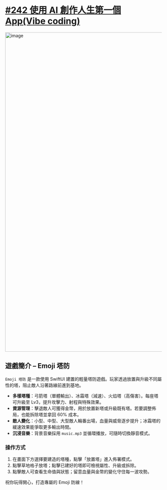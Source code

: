 
# [#242 使用 AI 創作人生第一個 App(Vibe coding)](https://medium.com/彼得潘的試煉-勇者的-100-道-swift-ios-app-謎題/242-使用-ai-copilot-edit-創作人生第一個-app-934495e1a28d)

<img width="1536" height="1024" alt="image" src="https://github.com/user-attachments/assets/78abc9dc-7a76-4175-ba21-31be7b9ea1d4" />




## 遊戲簡介 – Emoji 塔防

`Emoji 塔防` 是一款使用 SwiftUI 建置的輕量塔防遊戲。玩家透過放置與升級不同屬性的塔，阻止敵人沿著路線前進到基地。

- **多樣塔種**：弓箭塔（單體輸出）、冰霜塔（減速）、火焰塔（高傷害）。每座塔可升級至 Lv3，提升攻擊力、射程與特殊效果。
- **資源管理**：擊退敵人可獲得金幣，用於放置新塔或升級既有塔。若要調整佈局，也能拆除塔並拿回 60% 成本。
- **敵人變化**：小型、中型、大型敵人輪番出場，血量與威脅逐步提升；冰霜塔的緩速效果能爭取更多輸出時間。
- **沉浸音樂**：背景音樂採用 `music.mp3` 並循環播放，可隨時切換靜音模式。

### 操作方式
1. 在畫面下方選擇要建造的塔種，點擊「放置塔」進入佈署模式。
2. 點擊草地格子放塔；點擊已建好的塔即可檢視屬性、升級或拆除。
3. 點擊敵人可查看生命值與狀態；留意血量與金幣的變化守住每一波攻勢。

祝你玩得開心，打造專屬的 Emoji 防線！
